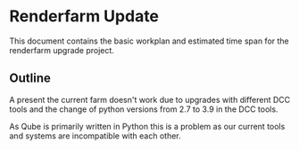 # Renderfarm Update

This document contains the basic workplan and estimated time span for the renderfarm upgrade project. 


## Outline 

A present the current farm doesn't work due to upgrades with different DCC tools and the change of python versions from 2.7 to 3.9 in the DCC tools. 

As Qube is primarily written in Python this is a problem as our current tools and systems are incompatible with each other. 